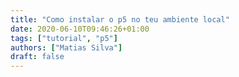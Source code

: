 ```yaml
---
title: "Como instalar o p5 no teu ambiente local"
date: 2020-06-10T09:46:26+01:00
tags: ["tutorial", "p5"]
authors: ["Matias Silva"]
draft: false
---
```


